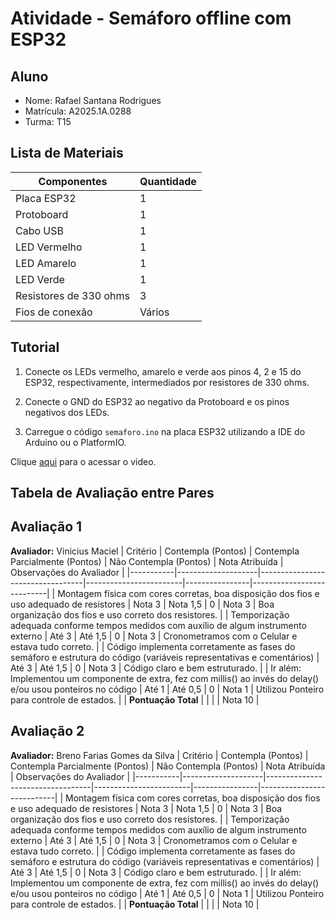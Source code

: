 # Atividade - Semáforo offline com ESP32

## Aluno
- Nome: Rafael Santana Rodrigues
- Matrícula: A2025.1A.0288
- Turma: T15

## Lista de Materiais

| Componentes | Quantidade |
|-------------|--------------|
| Placa ESP32 | 1 |
| Protoboard | 1 |
| Cabo USB | 1 |
| LED Vermelho | 1 |
| LED Amarelo | 1 |
| LED Verde | 1 |
| Resistores de 330 ohms | 3 |
| Fios de conexão | Vários |

## Tutorial

1. Conecte os LEDs vermelho, amarelo e verde aos pinos 4, 2 e 15 do ESP32, respectivamente, intermediados por resistores de 330 ohms. 

2. Conecte o GND do ESP32 ao negativo da Protoboard e os pinos negativos dos LEDs.

3. Carregue o código `semaforo.ino` na placa ESP32 utilizando a IDE do Arduino ou o PlatformIO.

Clique [aqui](https://drive.google.com/file/d/1mWzwLcbfxMA0pC625Zi-VLrwsYCPx-U0/view?usp=sharing) para o acessar o video.


## Tabela de Avaliação entre Pares

## Avaliação 1

 **Avaliador:** Vinicius Maciel 
| Critério | Contempla (Pontos) | Contempla Parcialmente (Pontos) | Não Contempla (Pontos) | Nota Atribuída | Observações do Avaliador |
|-----------|--------------------|----------------------------------|------------------------|----------------|---------------------------|
| Montagem física com cores corretas, boa disposição dos fios e uso adequado de resistores | Nota 3 | Nota 1,5 | 0 | Nota 3  | Boa organização dos fios e uso correto dos resistores. |
| Temporização adequada conforme tempos medidos com auxílio de algum instrumento externo | Até 3 | Até 1,5 | 0 | Nota 3 | Cronometramos com o Celular e estava tudo correto. |
| Código implementa corretamente as fases do semáforo e estrutura do código (variáveis representativas e comentários) | Até 3 | Até 1,5 | 0 | Nota 3 | Código claro e bem estruturado. |
| Ir além: Implementou um componente de extra, fez com millis() ao invés do delay() e/ou usou ponteiros no código | Até 1 | Até 0,5 | 0 | Nota 1 | Utilizou Ponteiro para controle de estados. |
| **Pontuação Total** |  |  |  | Nota 10 |

## Avaliação 2
**Avaliador:** Breno Farias Gomes da Silva 
| Critério | Contempla (Pontos) | Contempla Parcialmente (Pontos) | Não Contempla (Pontos) | Nota Atribuída | Observações do Avaliador |
|-----------|--------------------|----------------------------------|------------------------|----------------|---------------------------|
| Montagem física com cores corretas, boa disposição dos fios e uso adequado de resistores | Nota 3 | Nota 1,5 | 0 | Nota 3  | Boa organização dos fios e uso correto dos resistores. |
| Temporização adequada conforme tempos medidos com auxílio de algum instrumento externo | Até 3 | Até 1,5 | 0 | Nota 3 | Cronometramos com o Celular e estava tudo correto. |
| Código implementa corretamente as fases do semáforo e estrutura do código (variáveis representativas e comentários) | Até 3 | Até 1,5 | 0 | Nota 3 | Código claro e bem estruturado. |
| Ir além: Implementou um componente de extra, fez com millis() ao invés do delay() e/ou usou ponteiros no código | Até 1 | Até 0,5 | 0 | Nota 1 | Utilizou Ponteiro para controle de estados. |
| **Pontuação Total** |  |  |  | Nota 10 |